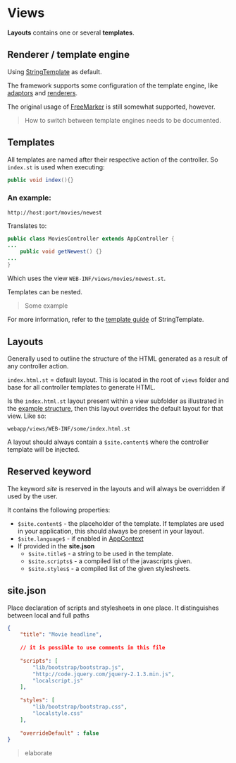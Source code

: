 # Views
**Layouts** contains one or several **templates**. 


## Renderer / template engine
Using [StringTemplate](http://www.stringtemplate.org/) as default.

The framework supports some configuration of the template engine, like [adaptors](https://theantlrguy.atlassian.net/wiki/display/ST4/Model+adaptors) and [renderers](https://theantlrguy.atlassian.net/wiki/display/ST4/Renderers). 

The original usage of [FreeMarker](http://freemarker.org/) is still somewhat supported, however.

> How to switch between template engines needs to be documented.



## Templates
All templates are named after their respective action of the controller.
So `index.st` is used when executing:
```java
public void index(){}
```


### An example: 
```
http://host:port/movies/newest
```

Translates to:
```java
public class MoviesController extends AppController {
...
	public void getNewest() {}
...
}
```

Which uses the view `WEB-INF/views/movies/newest.st`.



Templates can be nested.
> Some example

For more information, refer to the [template guide](https://theantlrguy.atlassian.net/wiki/display/ST4/Templates) of StringTemplate.



## Layouts
Generally used to outline the structure of the HTML generated as a result of any controller action.


`index.html.st` = default layout. This is located in the root of `views` folder
and base for all controller templates to generate HTML.

Is the `index.html.st` layout present within a view subfolder as illustrated in the [example structure](structure_of_jawn_project.md), then this layout overrides the default layout for that view.
Like so:
```
webapp/views/WEB-INF/some/index.html.st
```

A layout should always contain a `$site.content$` where the controller template will be injected.

## Reserved keyword
The keyword *site* is reserved in the layouts and will always be overridden if used by the user.

It contains the following properties:
* `$site.content$` - the placeholder of the template. If templates are used in your application, this should always be present in your layout.
* `$site.language$` - if enabled in [AppContext](appcontext.md)
* If provided in the **site.json**
  * `$site.title$` - a string to be used in the template.
  * `$site.scripts$` - a compiled list of the javascripts given.
  * `$site.styles$` - a compiled list of the given stylesheets.


## site.json
Place declaration of scripts and stylesheets in one place.
It distinguishes between local and full paths

```json
{ 
	"title": "Movie headline",
	
	// it is possible to use comments in this file
	
	"scripts": [
		"lib/bootstrap/bootstrap.js",
		"http://code.jquery.com/jquery-2.1.3.min.js",
    	"localscript.js"
	], 
	
	"styles": [
		"lib/bootstrap/bootstrap.css",
		"localstyle.css"
	],
	
	"overrideDefault" : false
}
```
 
> elaborate